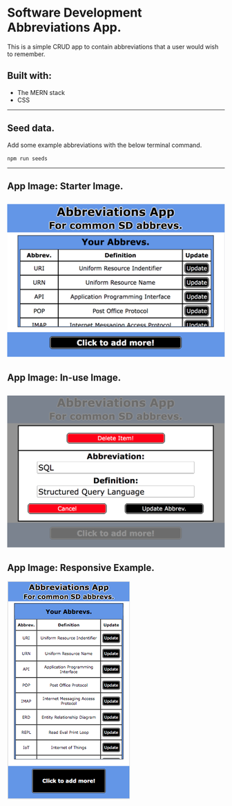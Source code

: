 # Software Development Abbreviations App.

This is a simple CRUD app to contain abbreviations that a user would wish to remember.

## Built with:
* The MERN stack
* CSS
---
## Seed data.

Add some example abbreviations with the below terminal command.

```
npm run seeds
```
---
## App Image: Starter Image.
![Starter View](readme_images/readme_app_pic_1.png)
---
## App Image: In-use Image.
![In-use Example](readme_images/readme_app_pic_2.png)
---
## App Image: Responsive Example.
![Responsive Example](readme_images/readme_app_pic_3.png)
